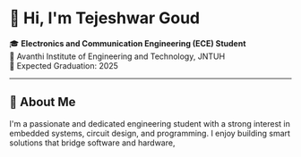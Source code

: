 # 👋 Hi, I'm Tejeshwar Goud

🎓 **Electronics and Communication Engineering (ECE) Student**  
📍 Avanthi Institute of Engineering and Technology, JNTUH  
📅 Expected Graduation: 2025

---

## 🌟 About Me

I'm a passionate and dedicated engineering student with a strong interest in embedded systems, circuit design, and programming. I enjoy building smart solutions that bridge software and hardware,
